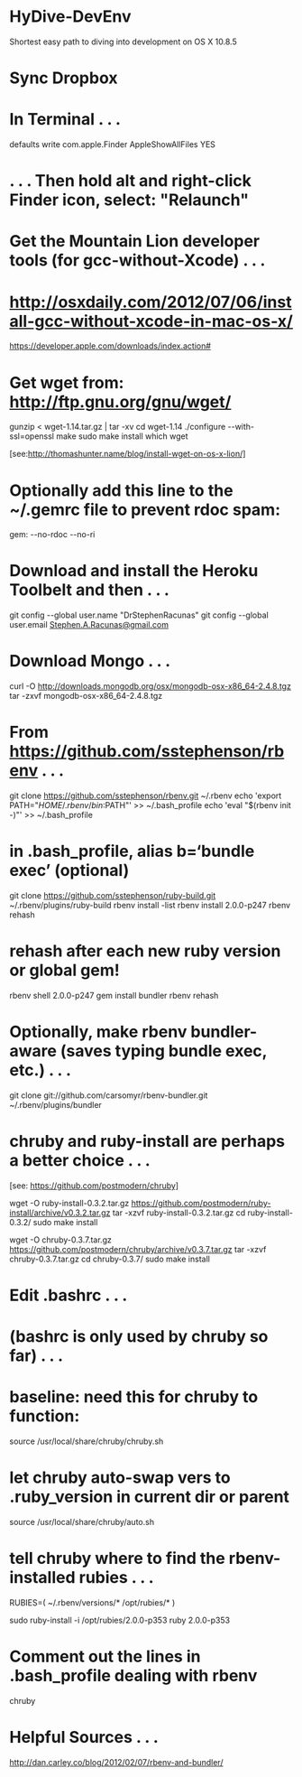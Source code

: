HyDive-DevEnv
=============

Shortest easy path to diving into development on OS X 10.8.5

# Sync Dropbox




# In Terminal . . .  
defaults write com.apple.Finder AppleShowAllFiles YES
# . . . Then hold alt and right-click Finder icon, select: "Relaunch"




# Get the Mountain Lion developer tools (for gcc-without-Xcode) . . .  
# http://osxdaily.com/2012/07/06/install-gcc-without-xcode-in-mac-os-x/
https://developer.apple.com/downloads/index.action#




# Get wget from: http://ftp.gnu.org/gnu/wget/
gunzip < wget-1.14.tar.gz | tar -xv
cd wget-1.14
./configure --with-ssl=openssl
make
sudo make install
which wget

[see:http://thomashunter.name/blog/install-wget-on-os-x-lion/]




# Optionally add this line to the ~/.gemrc file to prevent rdoc spam:
gem: --no-rdoc --no-ri




# Download and install the Heroku Toolbelt and then . . .  
git config --global user.name "DrStephenRacunas"
git config --global user.email Stephen.A.Racunas@gmail.com




# Download Mongo . . .  
curl -O http://downloads.mongodb.org/osx/mongodb-osx-x86_64-2.4.8.tgz
tar -zxvf mongodb-osx-x86_64-2.4.8.tgz




# From https://github.com/sstephenson/rbenv . . .  
git clone https://github.com/sstephenson/rbenv.git ~/.rbenv
echo 'export PATH="$HOME/.rbenv/bin:$PATH"' >> ~/.bash_profile
echo 'eval "$(rbenv init -)"' >> ~/.bash_profile
# in .bash_profile, alias b=‘bundle exec’ (optional)

git clone https://github.com/sstephenson/ruby-build.git ~/.rbenv/plugins/ruby-build
rbenv install -list
rbenv install 2.0.0-p247
rbenv rehash
# rehash after each new ruby version or global gem!

rbenv shell 2.0.0-p247 
gem install bundler
rbenv rehash

# Optionally, make rbenv bundler-aware (saves typing bundle exec, etc.) . . .  
git clone git://github.com/carsomyr/rbenv-bundler.git ~/.rbenv/plugins/bundler




# chruby and ruby-install are perhaps a better choice . . . 
[see: https://github.com/postmodern/chruby]

wget -O ruby-install-0.3.2.tar.gz https://github.com/postmodern/ruby-install/archive/v0.3.2.tar.gz
tar -xzvf ruby-install-0.3.2.tar.gz
cd ruby-install-0.3.2/
sudo make install

wget -O chruby-0.3.7.tar.gz https://github.com/postmodern/chruby/archive/v0.3.7.tar.gz
tar -xzvf chruby-0.3.7.tar.gz
cd chruby-0.3.7/
sudo make install

# Edit .bashrc . . .  
# (bashrc is only used by chruby so far) . . .

# baseline: need this for chruby to function:
source /usr/local/share/chruby/chruby.sh

# let chruby auto-swap vers to .ruby_version in current dir or parent
source /usr/local/share/chruby/auto.sh

# tell chruby where to find the rbenv-installed rubies . . .
RUBIES=(
        ~/.rbenv/versions/*
        /opt/rubies/*
)

sudo ruby-install -i /opt/rubies/2.0.0-p353 ruby 2.0.0-p353

# Comment out the lines in .bash_profile dealing with rbenv

chruby





# Helpful Sources . . .  
http://dan.carley.co/blog/2012/02/07/rbenv-and-bundler/



